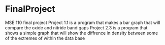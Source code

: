 # FinalProject
MSE 110 final project 
Project 1.1 is a program that makes a bar graph that will compare the oxide and nitride band gaps 
Project 2.3 is a program that shows a simple graph that will show the diffrence in density between some of the extremes of within the data base 
